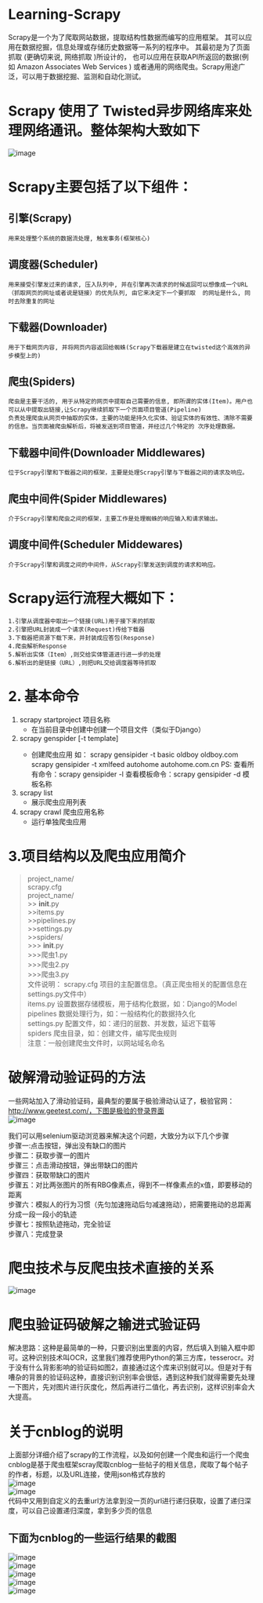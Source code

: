 # Learning-Scrapy

 Scrapy是一个为了爬取网站数据，提取结构性数据而编写的应用框架。 其可以应用在数据挖掘，信息处理或存储历史数据等一系列的程序中。 其最初是为了页面抓取 (更确切来说, 网络抓取 )所设计的， 也可以应用在获取API所返回的数据(例如 Amazon Associates Web Services ) 或者通用的网络爬虫。Scrapy用途广泛，可以用于数据挖掘、监测和自动化测试。

# Scrapy 使用了 Twisted异步网络库来处理网络通讯。整体架构大致如下

![image](https://github.com/nanqiaobei/Learning-Scrapy/raw/master/image/img01.png)

# Scrapy主要包括了以下组件：

## 引擎(Scrapy)
    用来处理整个系统的数据流处理, 触发事务(框架核心)
## 调度器(Scheduler)
    用来接受引擎发过来的请求, 压入队列中, 并在引擎再次请求的时候返回可以想像成一个URL（抓取网页的网址或者说是链接）的优先队列, 由它来决定下一个要抓取  的网址是什么, 同时去除重复的网址
## 下载器(Downloader)
    用于下载网页内容, 并将网页内容返回给蜘蛛(Scrapy下载器是建立在twisted这个高效的异步模型上的)
## 爬虫(Spiders)
    爬虫是主要干活的, 用于从特定的网页中提取自己需要的信息, 即所谓的实体(Item)。用户也可以从中提取出链接,让Scrapy继续抓取下一个页面项目管道(Pipeline)
    负责处理爬虫从网页中抽取的实体，主要的功能是持久化实体、验证实体的有效性、清除不需要的信息。当页面被爬虫解析后，将被发送到项目管道，并经过几个特定的 次序处理数据。
## 下载器中间件(Downloader Middlewares)
    位于Scrapy引擎和下载器之间的框架，主要是处理Scrapy引擎与下载器之间的请求及响应。
## 爬虫中间件(Spider Middlewares)
    介于Scrapy引擎和爬虫之间的框架，主要工作是处理蜘蛛的响应输入和请求输出。
## 调度中间件(Scheduler Middewares)
    介于Scrapy引擎和调度之间的中间件，从Scrapy引擎发送到调度的请求和响应。
# Scrapy运行流程大概如下：
    1.引擎从调度器中取出一个链接(URL)用于接下来的抓取
    2.引擎把URL封装成一个请求(Request)传给下载器
    3.下载器把资源下载下来，并封装成应答包(Response)
    4.爬虫解析Response
    5.解析出实体（Item）,则交给实体管道进行进一步的处理
    6.解析出的是链接（URL）,则把URL交给调度器等待抓取
# 2. 基本命令
1. scrapy startproject 项目名称
   - 在当前目录中创建中创建一个项目文件（类似于Django）
2. scrapy genspider [-t template] <name> <domain>
   - 创建爬虫应用
   如：
      scrapy gensipider -t basic oldboy oldboy.com
      scrapy gensipider -t xmlfeed autohome autohome.com.cn
   PS:
      查看所有命令：scrapy gensipider -l
      查看模板命令：scrapy gensipider -d 模板名称
3. scrapy list
   - 展示爬虫应用列表
4. scrapy crawl 爬虫应用名称
   - 运行单独爬虫应用
# 3.项目结构以及爬虫应用简介
 >project_name/   <br>
    scrapy.cfg   <br>
    project_name/ <br>
      >> __init__.py<br>
       >>items.py<br>
       >>pipelines.py<br>
       >>settings.py<br>
       >>spiders/<br>
          >>> __init__.py<br>
           >>>爬虫1.py<br>
           >>>爬虫2.py<br>
           >>>爬虫3.py<br>
文件说明：
scrapy.cfg  项目的主配置信息。（真正爬虫相关的配置信息在settings.py文件中）<br>
items.py    设置数据存储模板，用于结构化数据，如：Django的Model<br>
pipelines    数据处理行为，如：一般结构化的数据持久化<br>
settings.py 配置文件，如：递归的层数、并发数，延迟下载等<br>
spiders      爬虫目录，如：创建文件，编写爬虫规则<br>
注意：一般创建爬虫文件时，以网站域名命名<br>
# 破解滑动验证码的方法
 一些网站加入了滑动验证码，最典型的要属于极验滑动认证了，极验官网：http://www.geetest.com/，下图是极验的登录界面<br>
![image](https://github.com/nanqiaobei/Learning-Scrapy/raw/master/image/img02.png)<br>
 
我们可以用selenium驱动浏览器来解决这个问题，大致分为以下几个步骤<br>
  步骤一:点击按钮，弹出没有缺口的图片<br>
  步骤二：获取步骤一的图片<br>
  步骤三：点击滑动按钮，弹出带缺口的图片<br>
  步骤四：获取带缺口的图片<br>
  步骤五：对比两张图片的所有RBG像素点，得到不一样像素点的x值，即要移动的距离<br>
  步骤六：模拟人的行为习惯（先匀加速拖动后匀减速拖动），把需要拖动的总距离分成一段一段小的轨迹<br>
  步骤七：按照轨迹拖动，完全验证<br>
  步骤八：完成登录<br>
 # 爬虫技术与反爬虫技术直接的关系
![image](https://github.com/nanqiaobei/Learning-Scrapy/raw/master/image/img03.png)<br>
# 爬虫验证码破解之输进式验证码
解决思路：这种是最简单的一种，只要识别出里面的内容，然后填入到输入框中即可。这种识别技术叫OCR，这里我们推荐使用Python的第三方库，tesserocr。对于没有什么背影影响的验证码如图2，直接通过这个库来识别就可以。但是对于有嘈杂的背景的验证码这种，直接识别识别率会很低，遇到这种我们就得需要先处理一下图片，先对图片进行灰度化，然后再进行二值化，再去识别，这样识别率会大大提高。
# 关于cnblog的说明
上面部分详细介绍了scrapy的工作流程，以及如何创建一个爬虫和运行一个爬虫
cnblog是基于爬虫框架scray爬取cnblog一些帖子的相关信息，爬取了每个帖子的作者，标题，以及URL连接，使用json格式存放的<br>
![image](https://github.com/nanqiaobei/Learning-Scrapy/raw/master/image/img04.png)<br>
![image](https://github.com/nanqiaobei/Learning-Scrapy/raw/master/image/img05.png)<br>
代码中又用到自定义的去重url方法拿到没一页的url进行递归获取，设置了递归深度，可以自己设置递归深度，拿到多少页的信息
## 下面为cnblog的一些运行结果的截图
![image](https://github.com/nanqiaobei/Learning-Scrapy/raw/master/image/img06.png)<br>
![image](https://github.com/nanqiaobei/Learning-Scrapy/raw/master/image/img07.png)<br>
![image](https://github.com/nanqiaobei/Learning-Scrapy/raw/master/image/img08.png)<br>
![image](https://github.com/nanqiaobei/Learning-Scrapy/raw/master/image/img09.png)<br>
![image](https://github.com/nanqiaobei/Learning-Scrapy/raw/master/image/img10.png)<br>
